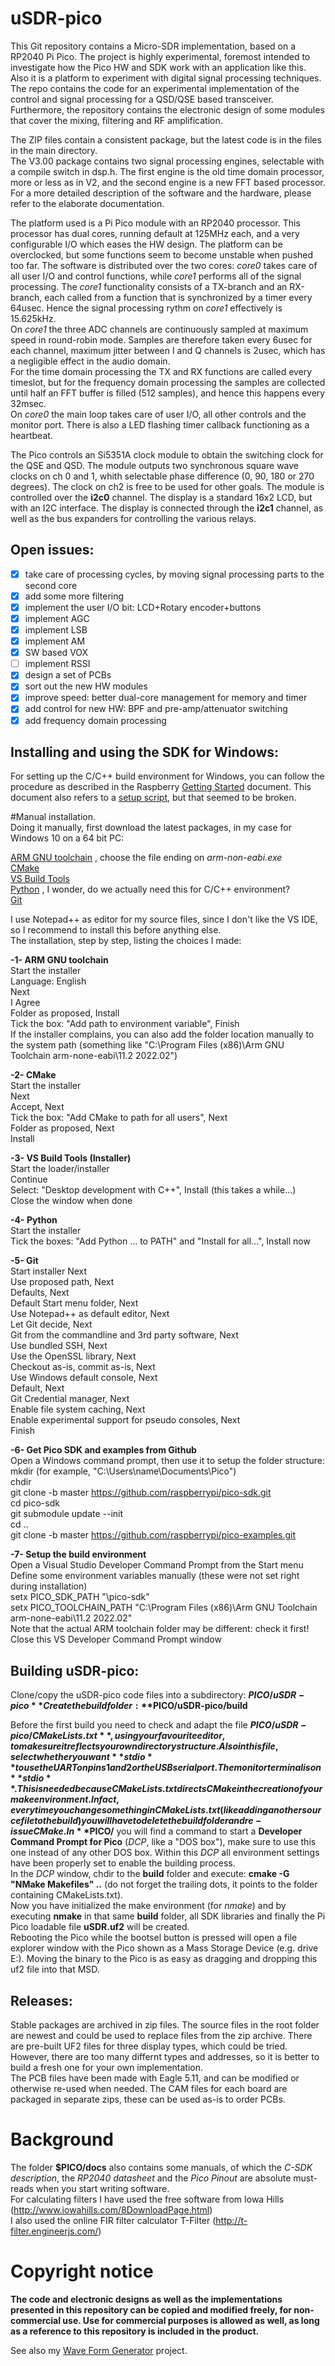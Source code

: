# uSDR-pico
This Git repository contains a Micro-SDR implementation, based on a RP2040 Pi Pico. The project is highly experimental, foremost intended to investigate how the Pico HW and SDK work with an application like this. Also it is a platform to experiment with digital signal processing techniques. The repo contains the code for an experimental implementation of the control and signal processing for a QSD/QSE based transceiver. 
Furthermore, the repository contains the electronic design of some modules that cover the mixing, filtering and RF amplification.  

The ZIP files contain a consistent package, but the latest code is in the files in the main directory.  
The V3.00 package contains two signal processing engines, selectable with a compile switch in dsp.h. The first engine is the old time domain processor, more or less as in V2, and the second engine is a new FFT based processor.  
For a more detailed description of the software and the hardware, please refer to the elaborate documentation.  

The platform used is a Pi Pico module with an RP2040 processor. This processor has dual cores, running default at 125MHz each, and a very configurable I/O which eases the HW design. The platform can be overclocked, but some functions seem to become unstable when pushed too far.
The software is distributed over the two cores: *core0* takes care of all user I/O and control functions, while *core1* performs all of the signal processing. The *core1* functionality consists of a TX-branch and an RX-branch, each called from a function that is synchronized by a timer every 64usec. Hence the signal processing rythm on *core1* effectively is 15.625kHz.  
On *core1* the three ADC channels are continuously sampled at maximum speed in round-robin mode. Samples are therefore taken every 6usec for each channel, maximum jitter between I and Q channels is 2usec, which has a negligible effect in the audio domain.  
For the time domain processing the TX and RX functions are called every timeslot, but for the frequency domain processing the samples are collected until half an FFT buffer is filled (512 samples), and hence this happens every 32msec.  
On *core0* the main loop takes care of user I/O, all other controls and the monitor port. There is also a LED flashing timer callback functioning as a heartbeat.

The Pico controls an Si5351A clock module to obtain the switching clock for the QSE and QSD. The module outputs two synchronous square wave clocks on ch 0 and 1, whith selectable phase difference (0, 90, 180 or 270 degrees). The clock on ch2 is free to be used for other goals. The module is controlled over the **i2c0** channel.
The display is a standard 16x2 LCD, but with an I2C interface. The display is connected through the **i2c1** channel, as well as the bus expanders for controlling the various relays.

## Open issues: 
- [x] take care of processing cycles, by moving signal processing parts to the second core
- [x] add some more filtering
- [x] implement the user I/O bit: LCD+Rotary encoder+buttons
- [x] implement AGC 
- [x] implement LSB
- [x] implement AM
- [x] SW based VOX
- [ ] implement RSSI
- [x] design a set of PCBs
- [x] sort out the new HW modules
- [x] improve speed: better dual-core management for memory and timer 
- [x] add control for new HW: BPF and pre-amp/attenuator switching
- [x] add frequency domain processing

## Installing and using the SDK for Windows: 
For setting up the C/C++ build environment for Windows, you can follow the procedure as described in the Raspberry [Getting Started](https://datasheets.raspberrypi.com/pico/getting-started-with-pico.pdf) document. This document also refers to a [setup script](https://github.com/ndabas/pico-setup-windows), but that seemed to be broken.  

#Manual installation.  
Doing it manually, first download the latest packages, in my case for Windows 10 on a 64 bit PC:  
 
[ARM GNU toolchain](https://developer.arm.com/tools-and-software/open-source-software/developer-tools/gnu-toolchain/downloads) , 
choose the file ending on *arm-non-eabi.exe*  
[CMake](https://cmake.org/download/)  
[VS Build Tools](https://visualstudio.microsoft.com/downloads/#build-tools-for-visual-studio-2022)  
[Python](https://www.python.org/downloads/windows/) , I wonder, do we actually need this for C/C++ environment?  
[Git](https://git-scm.com/download/win)  

I use Notepad++ as editor for my source files, since I don't like the VS IDE, so I recommend to install this before anything else.  
The installation, step by step, listing the choices I made:  
  
**-1- ARM GNU toolchain**  
Start the installer  
  Language: English  
  Next  
  I Agree  
  Folder as proposed, Install  
  Tick the box: "Add path to environment variable", Finish  
If the installer complains, you can also add the folder location manually to the system path (something like "C:\Program Files (x86)\Arm GNU Toolchain arm-none-eabi\11.2 2022.02")  
  
**-2- CMake**  
Start the installer  
  Next  
  Accept, Next  
  Tick the box: "Add CMake to path for all users", Next  
  Folder as proposed, Next  
  Install  

**-3- VS Build Tools (Installer)**  
Start the loader/installer  
  Continue  
  Select: "Desktop development with C++", Install 	(this takes a while...)  
Close the window when done
  
**-4- Python**  
Start the installer  
  Tick the boxes: "Add Python ... to PATH" and "Install for all...", Install now  
  
**-5- Git**  
Start installer
  Next  
  Use proposed path, Next  
  Defaults, Next  
  Default Start menu folder, Next  
  Use Notepad++ as default editor, Next  
  Let Git decide, Next  
  Git from the commandline and 3rd party software, Next  
  Use bundled SSH, Next  
  Use the OpenSSL library, Next  
  Checkout as-is, commit as-is, Next  
  Use Windows default console, Next  
  Default, Next  
  Git Credential manager, Next  
  Enable file system caching, Next  
  Enable experimental support for pseudo consoles, Next  
  Finish  
  
**-6- Get Pico SDK and examples from Github**  
Open a Windows command prompt, then use it to setup the folder structure:  
   mkdir <target folder> (for example, "C:\Users\name\Documents\Pico")  
   chdir <target folder>  
   git clone -b master https://github.com/raspberrypi/pico-sdk.git  
   cd pico-sdk  
   git submodule update --init  
   cd ..  
   git clone -b master https://github.com/raspberrypi/pico-examples.git  
  
**-7- Setup the build environment**  
Open a Visual Studio Developer Command Prompt from the Start menu  
Define some environment variables manually (these were not set right during installation)  
  setx PICO_SDK_PATH "<target folder>\pico-sdk"  
  setx PICO_TOOLCHAIN_PATH "C:\Program Files (x86)\Arm GNU Toolchain arm-none-eabi\11.2 2022.02"  
Note that the actual ARM toolchain folder may be different: check it first!  
Close this VS Developer Command Prompt window  


## Building uSDR-pico: 
Clone/copy the uSDR-pico code files into a subdirectory: **$PICO/uSDR-pico**  
Create the build folder: **$PICO/uSDR-pico/build**  

Before the first build you need to check and adapt the file **$PICO/uSDR-pico/CMakeLists.txt**, using your favourite editor, to make sure it reflects your own directory structure. Also in this file, select whether you want **stdio** to use the UART on pins 1 and 2 or the USB serial port. The monitor terminal is on **stdio**. This is needed because CMakeLists.txt directs CMake in the creation of your make environment. In fact, every time you change something in CMakeLists.txt (like adding another source file to the build) you will have to delete the build folder and re-issue CMake.   
In **$PICO/** you will find a command to start a **Developer Command Prompt for Pico** (*DCP*, like a "DOS box"), make sure to use this one instead of any other DOS box. Within this *DCP* all environment settings have been properly set to enable the building process.  
In the *DCP* window, chdir to the **build** folder and execute: **cmake -G "NMake Makefiles" ..**   (do not forget the trailing dots, it points to the folder containing CMakeLists.txt).  
Now you have initialized the make environment (for *nmake*) and by executing **nmake** in that same **build** folder, all SDK libraries and finally the Pi Pico loadable file **uSDR.uf2** will be created.  
Rebooting the Pico while the bootsel button is pressed will open a file explorer window with the Pico shown as a Mass Storage Device (e.g. drive E:). Moving the binary to the Pico is as easy as dragging and dropping this uf2 file into that MSD.  

## Releases:  
Stable packages are archived in zip files. The source files in the root folder are newest and could be used to replace files from the zip archive. There are pre-built UF2 files for three display types, which could be tried. However, there are too many differnt types and addresses, so it is better to build a fresh one for your own implementation.   
The PCB files have been made with Eagle 5.11, and can be modified or otherwise re-used when needed. The CAM files for each board are packaged in separate zips, these can be used as-is to order PCBs.  

# Background
The folder **$PICO/docs** also contains some manuals, of which the *C-SDK description*, the *RP2040 datasheet* and the *Pico Pinout* are absolute must-reads when you start writing software.  
For calculating filters I have used the free software from Iowa Hills (http://www.iowahills.com/8DownloadPage.html)  
I also used the online FIR filter calculator T-Filter (http://t-filter.engineerjs.com/) 

# Copyright notice
**The code and electronic designs as well as the implementations presented in this repository can be copied and modified freely, for non-commercial use.
Use for commercial purposes is allowed as well, as long as a reference to this repository is included in the product.**

See also my [Wave Form Generator](https://github.com/ArjanteMarvelde/uWFG-Pico) project. 
